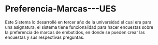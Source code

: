 # Preferencia-Marcas---UES

Este Sistema lo desarrollé en tercer año de la universidad el cual era para una asignatura, el sistema tiene funcionalidad para hacer encuestas
sobre la preferencia de marcas de embutidos, en donde se pueden crear las encuestas y sus respectivas preguntas.
